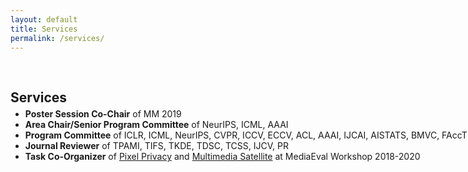 ```yaml
---
layout: default
title: Services
permalink: /services/
---
```


<h1 id="services"></h1>

<h2 style="margin: 60px 0px 10px;">Services</h2>

<ul style="margin:-5px 0 25px;width:950px">
  <li><strong>Poster Session Co-Chair</strong> of MM 2019</li>
  <li><strong>Area Chair/Senior Program Committee</strong> of NeurIPS, ICML, AAAI</li>
  <li><strong>Program Committee</strong> of ICLR, ICML, NeurIPS, CVPR, ICCV, ECCV, ACL, AAAI, IJCAI, AISTATS, BMVC, FAccT</li>
  <li><strong>Journal Reviewer</strong> of TPAMI, TIFS, TKDE, TDSC, TCSS, IJCV, PR</li>
  <li><strong>Task Co-Organizer</strong> of <a href="https://multimediaeval.github.io/editions/2020/tasks/pixelprivacy/">Pixel Privacy</a> and <a href="http://www.multimediaeval.org/mediaeval2019/multimediasatellite/">Multimedia Satellite</a> at MediaEval Workshop 2018-2020</li>
</ul>


